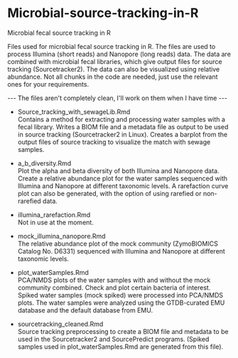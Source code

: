 # Microbial-source-tracking-in-R  
Microbial fecal source tracking in R

Files used for microbial fecal source tracking in R. The files are used to process Illumina (short reads) and Nanopore (long reads) data. The data are combined with microbial fecal libraries, which give output files for source tracking (Sourcetracker2). The data can also be visualized using relative abundance. Not all chunks in the code are needed, just use the relevant ones for your requirements.

--- The files aren't completely clean, I'll work on them when I have time ---

* Source_tracking_with_sewageLib.Rmd  
Contains a method for extracting and processing water samples with a fecal library. Writes a BIOM file and a metadata file as output to be used in source tracking (Sourcetracker2 in Linux).
Creates a barplot from the output files of source tracking to visualize the match with sewage samples.


* a_b_diversity.Rmd  
Plot the alpha and beta diversity of both Illumina and Nanopore data. Create a relative abundance plot for the water samples sequenced with Illumina and Nanopore at different taxonomic levels. A rarefaction curve plot can also be generated, with the option of using rarefied or non-rarefied data. 


* illumina_rarefaction.Rmd  
Not in use at the moment.

* mock_illumina_nanopore.Rmd  
The relative abundance plot of the mock community (ZymoBIOMICS Catalog No. D6331) sequenced with Illumina and Nanopore at different
taxonomic levels.

* plot_waterSamples.Rmd  
PCA/NMDS plots of the water samples with and without the mock community combined. Check and plot certain bacteria of interest.
Spiked water samples (mock spiked) were processed into PCA/NMDS plots.
The water samples were analyzed using the GTDB-curated EMU database and the default database from EMU.

* sourcetracking_cleaned.Rmd  
Source tracking preprocessing to create a BIOM file and metadata to be used in the Sourcetracker2 and SourcePredict programs.
(Spiked samples used in plot_waterSamples.Rmd are generated from this file).
